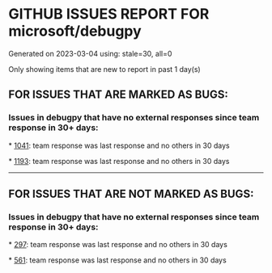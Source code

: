 
# GITHUB ISSUES REPORT FOR microsoft/debugpy


Generated on 2023-03-04 using: stale=30, all=0


Only showing items that are new to report in past 1 day(s)


## FOR ISSUES THAT ARE MARKED AS BUGS:


### Issues in debugpy that have no external responses since team response in 30+ days:


\* [1041](https://github.com/microsoft/debugpy/issues/1041 "Breakpoints on secondary threads don't trigger when using PyQt5"): team response was last response and no others in 30 days

\* [1193](https://github.com/microsoft/debugpy/issues/1193 "Debug crashes when running a Python2 subprocess"): team response was last response and no others in 30 days

---

## FOR ISSUES THAT ARE NOT MARKED AS BUGS:


### Issues in debugpy that have no external responses since team response in 30+ days:


\* [297](https://github.com/microsoft/debugpy/issues/297 "Could a disable_attach API available?"): team response was last response and no others in 30 days

\* [561](https://github.com/microsoft/debugpy/issues/561 "Treat mapped files as my code"): team response was last response and no others in 30 days
